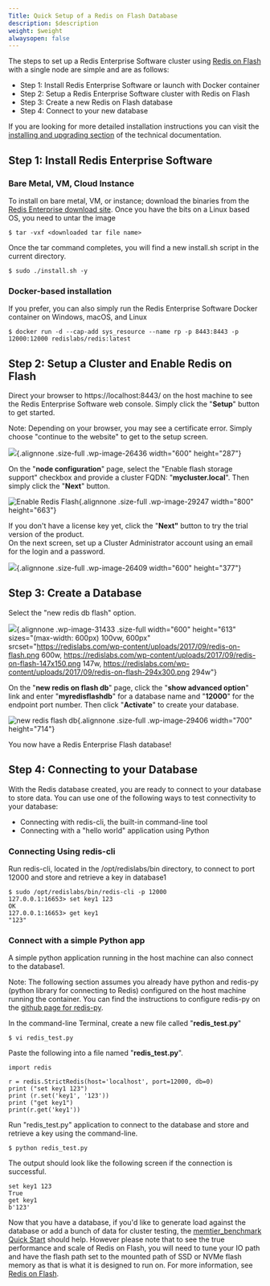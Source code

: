 ```yaml
---
Title: Quick Setup of a Redis on Flash Database
description: $description
weight: $weight
alwaysopen: false
---
```

The steps to set up a Redis Enterprise Software cluster using [Redis on
Flash](/redis-enterprise-documentation/concepts-architecture/memory-architecture/redis-enterprise-flash/)
with a single node are simple and are as follows:

-   Step 1: Install Redis Enterprise Software or launch with Docker
    container
-   Step 2: Setup a Redis Enterprise Software cluster with Redis on
    Flash
-   Step 3: Create a new Redis on Flash database
-   Step 4: Connect to your new database

If you are looking for more detailed installation instructions you can
visit the [installing and upgrading
section](/redis-enterprise-documentation/administering/installing-upgrading/downloading-installing/)
of the technical documentation.

Step 1: Install Redis Enterprise Software
-----------------------------------------

### Bare Metal, VM, Cloud Instance

To install on bare metal, VM, or instance; download the binaries from
the [Redis Enterprise download
site](https://app.redislabs.com/#/sign-up/software?direct=true). Once
you have the bits on a Linux based OS, you need to untar the image

``` {style="border: 2px solid #ddd; background-color: #333; color: #fff; padding: 10px; -webkit-font-smoothing: auto;"}
$ tar -vxf <downloaded tar file name>
```

Once the tar command completes, you will find a new install.sh script in
the current directory.

``` {style="border: 2px solid #ddd; background-color: #333; color: #fff; padding: 10px; -webkit-font-smoothing: auto;"}
$ sudo ./install.sh -y
```

### Docker-based installation

If you prefer, you can also simply run the Redis Enterprise Software
Docker container on Windows, macOS, and Linux

``` {style="border: 2px solid #ddd; background-color: #333; color: #fff; padding: 10px; -webkit-font-smoothing: auto;"}
$ docker run -d --cap-add sys_resource --name rp -p 8443:8443 -p 12000:12000 redislabs/redis:latest
```

Step 2: Setup a Cluster and Enable Redis on Flash
-------------------------------------------------

Direct your browser to https://localhost:8443/ on the host machine to
see the Redis Enterprise Software web console. Simply click the
"**Setup**" button to get started.

Note: Depending on your browser, you may see a certificate error. Simply
choose "continue to the website" to get to the setup screen.

![](/wp-content/uploads/2017/04/setup_linux.png){.alignnone .size-full
.wp-image-26436 width="600" height="287"}

On the "**node configuration**" page, select the "Enable flash storage
support" checkbox and provide a cluster FQDN: "**mycluster.local**".
Then simply click the "**Next**" button.

![Enable Redis
Flash](/wp-content/uploads/2017/09/enable_redis_flash.png){.alignnone
.size-full .wp-image-29247 width="800" height="663"}

If you don't have a license key yet, click the "**Next"** button to try
the trial version of the product.\
On the next screen, set up a Cluster Administrator account using an
email for the login and a password.

![](/wp-content/uploads/2017/04/RP-SetupScreen4.jpeg){.alignnone
.size-full .wp-image-26409 width="600" height="377"}

Step 3: Create a Database
-------------------------

Select the "new redis db flash" option.

![](https://redislabs.bluecoastweb.com/wp-content/uploads/2017/09/redis-on-flash.png){.alignnone
.wp-image-31433 .size-full width="600" height="613"
sizes="(max-width: 600px) 100vw, 600px"
srcset="https://redislabs.com/wp-content/uploads/2017/09/redis-on-flash.png 600w, https://redislabs.com/wp-content/uploads/2017/09/redis-on-flash-147x150.png 147w, https://redislabs.com/wp-content/uploads/2017/09/redis-on-flash-294x300.png 294w"}

On the "**new redis on flash db**" page, click the "**show advanced
option**" link and enter "**myredisflashdb**" for a database name and
"**12000**" for the endpoint port number. Then click "**Activate**" to
create your database.

![new redis flash
db](https://redislabs.com/wp-content/uploads/2017/09/newredisflashdb.png){.alignnone
.size-full .wp-image-29406 width="700" height="714"}

You now have a Redis Enterprise Flash database!

Step 4: Connecting to your Database
-----------------------------------

With the Redis database created, you are ready to connect to your
database to store data. You can use one of the following ways to test
connectivity to your database:

-   Connecting with redis-cli, the built-in command-line tool
-   Connecting with a "hello world" application using Python

### Connecting Using redis-cli

Run redis-cli, located in the /opt/redislabs/bin directory, to connect
to port 12000 and store and retrieve a key in database1

``` {style="border: 2px solid #ddd; background-color: #333; color: #fff; padding: 10px; -webkit-font-smoothing: auto;"}
$ sudo /opt/redislabs/bin/redis-cli -p 12000
127.0.0.1:16653> set key1 123
OK
127.0.0.1:16653> get key1
"123"
```

### Connect with a simple Python app

A simple python application running in the host machine can also connect
to the database1.

Note: The following section assumes you already have python and redis-py
(python library for connecting to Redis) configured on the host machine
running the container. You can find the instructions to configure
redis-py on the [github page for
redis-py](https://github.com/andymccurdy/redis-py).

In the command-line Terminal, create a new file called
"**redis\_test.py**"

``` {style="border: 2px solid #ddd; background-color: #333; color: #fff; padding: 10px; -webkit-font-smoothing: auto;"}
$ vi redis_test.py
```

Paste the following into a file named "**redis\_test.py**".

``` {style="border: 2px solid #ddd; background-color: #333; color: #fff; padding: 10px; -webkit-font-smoothing: auto;"}
import redis

r = redis.StrictRedis(host='localhost', port=12000, db=0)
print ("set key1 123")
print (r.set('key1', '123'))
print ("get key1")
print(r.get('key1'))
```

Run "redis\_test.py" application to connect to the database and store
and retrieve a key using the command-line.

``` {style="border: 2px solid #ddd; background-color: #333; color: #fff; padding: 10px; -webkit-font-smoothing: auto;"}
$ python redis_test.py
```

The output should look like the following screen if the connection is
successful.

``` {style="border: 2px solid #ddd; background-color: #333; color: #fff; padding: 10px; -webkit-font-smoothing: auto;"}
set key1 123
True
get key1
b'123'
```

Now that you have a database, if you'd like to generate load against the
database or add a bunch of data for cluster testing,
the [memtier\_benchmark Quick
Start](/redis-enterprise-documentation/getting-started/memtier_benchmark/) should
help. However please note that to see the true performance and scale of
Redis on Flash, you will need to tune your IO path and have the flash
path set to the mounted path of SSD or NVMe flash memory as that is what
it is designed to run on. For more information, see [Redis on
Flash](/redis-enterprise-documentation/concepts-architecture/memory-architecture/redis-enterprise-flash/).
